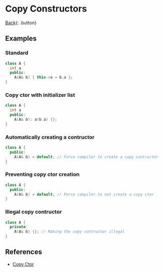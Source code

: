 # Copy Constructors

[Back](./cplusplus.md){: .button}

## Examples

### Standard

```cpp
class A {
  int a
  public:
    A(A& b) { this->a = b.a };
}
```

### Copy ctor with initializer list

```cpp
class A {
  int a
  public:
    A(A& b): a(b.a) {};
}
```

### Automatically creating a contructor

```cpp
class A {
  public:
    A(A& b) = default; // Force compiler to create a copy contructor
}
```

### Preventing copy ctor creation

```cpp
class A {
  public:
    A(A& b) = default; // Force compiler to not create a copy ctor
}
```

### Illegal copy contructor

```cpp
class A {
  private:
    A(A& b) {}; // Making the copy contructor illegal
}
```

## References

- [Copy Ctor](https://en.cppreference.com/w/cpp/language/copy_constructor)
